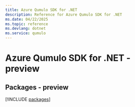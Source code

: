 ```yaml
---
title: Azure Qumulo SDK for .NET
description: Reference for Azure Qumulo SDK for .NET
ms.date: 04/22/2025
ms.topic: reference
ms.devlang: dotnet
ms.service: qumulo
---
```

# Azure Qumulo SDK for .NET - preview
## Packages - preview
[!INCLUDE [packages](qumulo-index.md)]
